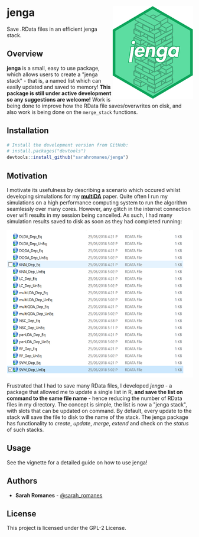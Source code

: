 jenga <img src="man/figures/jenga-icon.png" align="right"  height="250" width="217"/>
======================================================

Save .RData files in an efficient jenga stack.

Overview
--------

**jenga** is a small, easy to use package, which allows users to create a "jenga stack" - that is, a named list which can easily updated and saved to memory! **This package is still under active development so any suggestions are welcome!** Work is being done to improve how the RData file saves/overwrites on disk, and also work is being done on the `merge_stack` functions.

Installation
--------

```r
# Install the development version from GitHub:
# install.packages("devtools")
devtools::install_github("sarahromanes/jenga")

```



Motivation
---------

I motivate its usefulness by describing a scenario which occured whilst developing simulations for my [**multiDA**]("https://github.com/sarahromanes/multiDA") paper. Quite often I run my simulations on a high performance computing system to run the algorithm seamlessly over many cores. However, any glitch in the internet connection over wifi results in my session being cancelled. As such, I had many simulation results saved to disk as soon as they had completed running:

<img src="man/figures/manyRData.jpg" align="center"  height="400"/>

Frustrated that I had to save many RData files, I developed *jenga* - a package that allowed me to update a single list in R, **and save the list on command to the same file name** - hence reducing the number of RData files in my directory. The concept is simple, the list is now a "jenga stack", with slots that can be updated on command. By default, every update to the stack will save the file to disk to the name of the stack. The jenga package has functionality to *create*, *update*, *merge*, *extend* and check on the *status* of such stacks.




Usage
-----

See the vignette for a detailed guide on how to use jenga! 

## Authors

* **Sarah Romanes**  - [@sarah_romanes](https://twitter.com/sarah_romanes)

## License

This project is licensed under the GPL-2 License.




